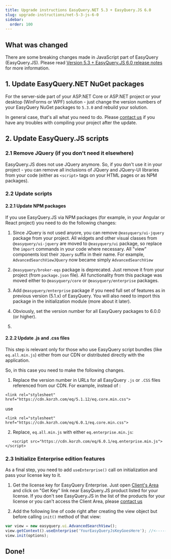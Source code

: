 ```yaml
---
title: Upgrade instructions EasyQuery.NET 5.3 + EasyQuery.JS 6.0
slug: upgrade-instructions/net-5-3-js-6-0
sidebar:
  order: 100
---
```


## What was changed

There are some breaking changes made in JavaScript part of EasyQuery (EasyQuery.JS). Please read [Version 5.3 + EasyQuery.JS 6.0 release notes](///////////////easyquery/docs/release-notes/version-5-3) for more information.


## 1. Update EasyQuery.NET NuGet packages

For the server-side part of your ASP.NET Core or ASP.NET project or your desktop (WinForms or WPF) solution - just change the version numbers of your EasyQuery NuGet packages to `5.3.0` and rebuild your solution. 

In general case, that's all what you need to do. Please [contact us](https://korzh.com/support) if you have any troubles with compiling your project after the update.

## 2. Update EasyQuery.JS scripts

### 2.1 Remove JQuery (if you don't need it elsewhere)

EasyQuery.JS does not use JQuery anymore. So, if you don't use it in your project - you can remove all inclusions of JQuery and JQuery-UI libraries from your code (either as  `<script>` tags on your HTML pages or as NPM packages).

### 2.2 Update scripts

#### 2.2.1 Update NPM packages

If you use EasyQuery.JS via NPM packages (for example, in your Angular or React project) you need to do the following changes:

1. Since JQuery is not used anyore, you can remove `@easyquery/ui-jquery` package  from your project. All widgets and other visual classes from `@easyquery/ui-jquery` are moved to `@easyquery/ui` package, so replace the `import` commands in your code where necessary. All "view" components lost their  `JQuery` suffix in their name. For example, `AdvancedSearchViewJQuery` now became simply `AdvancedSearchView`

2. `@easyquery/broker-eqs` package is deprecated. Just remove it from your project (from `package.json` file). All functionality from this package was moved either to `@easyquery/core` or `@easyquery/enterprise` packages.

3. Add `@easyquery/enterprise` package if you need full set of features as in previous version (5.1.x) of EasyQuery. You will also need to import this package in the initialization module (more about it later).

4. Obviously, set the version number for all EasyQuery packages to 6.0.0 (or higher).
5. 

#### 2.2.2 Update .js and .css files

This step is relevant only for those who use EasyQuery script bundles (like `eq.all.min.js`) either from our CDN or distributed directly with the application.

So, in this case you need to make the following changes.

1. Replace the version number in URLs for all EasyQuery `.js` or `.CSS` files referenced from our CDN. For example, instead of :

```
<link rel="stylesheet" href="https://cdn.korzh.com/eq/5.1.12/eq.core.min.css">
```

use

```
<link rel="stylesheet" href="https://cdn.korzh.com/eq/6.0.1/eq.core.min.css">
```

2. Replace, `eq.all.min.js` with either `eq.enterprise.min.js`:

```
   <script src="https://cdn.korzh.com/eq/6.0.1/eq.enterprise.min.js"></script>
```


### 2.3 Initialize Enterprise edition features

As a final step, you need to add  `useEnterprise()` call on initialization and pass your license key to it.

1. Get the license key for EasyQuery Enterprise. Just open [Client's Area](https://korzh.com/account) and click on "Get Key" link near EasyQuery.JS product listed for your license. If you don't see EasyQuery.JS in the list of the products for your license or you can't access the Client Area, please [contact us](https://korzh.com/support)

2. Add the following line of code right after creating the view object but before calling `init()` method of that view:

```js
var view = new easyquery.ui.AdvancedSearchView();
view.getContext().useEnterprise('YourEasyQueryJsKeyGoesHere'); //<-------- add this line
view.init(options);
```


## Done!
